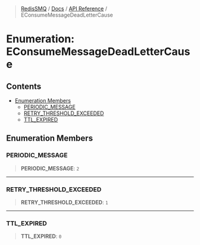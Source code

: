 >[RedisSMQ](../../../README.md) / [Docs](../../README.md) / [API Reference](../README.md) / EConsumeMessageDeadLetterCause

# Enumeration: EConsumeMessageDeadLetterCause

## Contents

- [Enumeration Members](EConsumeMessageDeadLetterCause.md#enumeration-members)
  - [PERIODIC_MESSAGE](EConsumeMessageDeadLetterCause.md#periodic_message)
  - [RETRY_THRESHOLD_EXCEEDED](EConsumeMessageDeadLetterCause.md#retry_threshold_exceeded)
  - [TTL_EXPIRED](EConsumeMessageDeadLetterCause.md#ttl_expired)

## Enumeration Members

### PERIODIC_MESSAGE

> **PERIODIC_MESSAGE**: `2`

***

### RETRY_THRESHOLD_EXCEEDED

> **RETRY_THRESHOLD_EXCEEDED**: `1`

***

### TTL_EXPIRED

> **TTL_EXPIRED**: `0`

